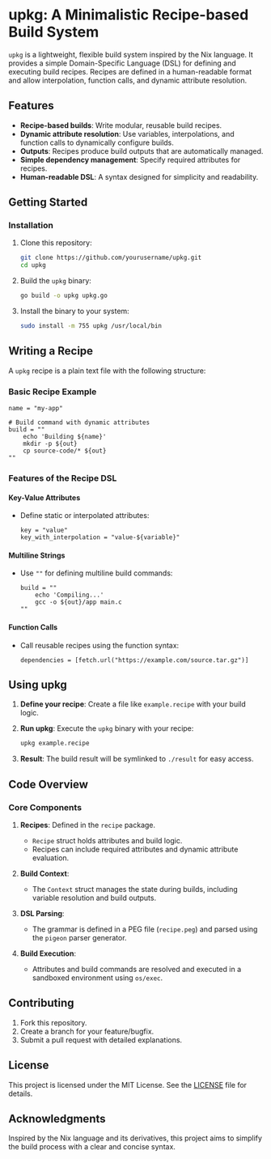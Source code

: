 # upkg: A Minimalistic Recipe-based Build System

`upkg` is a lightweight, flexible build system inspired by the Nix language. It provides a simple Domain-Specific Language (DSL) for defining and executing build recipes. Recipes are defined in a human-readable format and allow interpolation, function calls, and dynamic attribute resolution.

## Features

- **Recipe-based builds**: Write modular, reusable build recipes.
- **Dynamic attribute resolution**: Use variables, interpolations, and function calls to dynamically configure builds.
- **Outputs**: Recipes produce build outputs that are automatically managed.
- **Simple dependency management**: Specify required attributes for recipes.
- **Human-readable DSL**: A syntax designed for simplicity and readability.


## Getting Started

### Installation

1. Clone this repository:
   ```sh
   git clone https://github.com/yourusername/upkg.git
   cd upkg
   ```

2. Build the `upkg` binary:
   ```sh
   go build -o upkg upkg.go
   ```

3. Install the binary to your system:
   ```sh
   sudo install -m 755 upkg /usr/local/bin
   ```


## Writing a Recipe

A `upkg` recipe is a plain text file with the following structure:

### Basic Recipe Example

```plaintext
name = "my-app"

# Build command with dynamic attributes
build = ""
    echo 'Building ${name}'
    mkdir -p ${out}
    cp source-code/* ${out}
""
```

### Features of the Recipe DSL

#### Key-Value Attributes

- Define static or interpolated attributes:
  ```plaintext
  key = "value"
  key_with_interpolation = "value-${variable}"
  ```

#### Multiline Strings

- Use `""` for defining multiline build commands:
  ```plaintext
  build = ""
      echo 'Compiling...'
      gcc -o ${out}/app main.c
  ""
  ```

#### Function Calls

- Call reusable recipes using the function syntax:
  ```plaintext
  dependencies = [fetch.url("https://example.com/source.tar.gz")]
  ```


## Using upkg

1. **Define your recipe**: Create a file like `example.recipe` with your build logic.

2. **Run upkg**: Execute the `upkg` binary with your recipe:
   ```sh
   upkg example.recipe
   ```

3. **Result**: The build result will be symlinked to `./result` for easy access.


## Code Overview

### Core Components

1. **Recipes**: Defined in the `recipe` package. 
    - `Recipe` struct holds attributes and build logic.
    - Recipes can include required attributes and dynamic attribute evaluation.

2. **Build Context**: 
    - The `Context` struct manages the state during builds, including variable resolution and build outputs.

3. **DSL Parsing**: 
    - The grammar is defined in a PEG file (`recipe.peg`) and parsed using the `pigeon` parser generator.

4. **Build Execution**: 
    - Attributes and build commands are resolved and executed in a sandboxed environment using `os/exec`.


## Contributing

1. Fork this repository.
2. Create a branch for your feature/bugfix.
3. Submit a pull request with detailed explanations.


## License

This project is licensed under the MIT License. See the [LICENSE](LICENSE) file for details.


## Acknowledgments

Inspired by the Nix language and its derivatives, this project aims to simplify the build process with a clear and concise syntax.